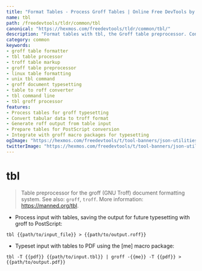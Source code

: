 ```yaml
---
title: "Format Tables - Process Groff Tables | Online Free DevTools by Hexmos"
name: tbl
path: /freedevtools/tldr/common/tbl
canonical: "https://hexmos.com/freedevtools/tldr/common/tbl/"
description: "Format tables with tbl, the Groff table preprocessor. Convert tabular data into troff markup for document typesetting. Free online tool, no registration required."
category: common
keywords:
- groff table formatter
- tbl table processor
- troff table markup
- groff table preprocessor
- linux table formatting
- unix tbl command
- groff document typesetting
- table to roff converter
- tbl command line
- tbl groff processor
features:
- Process tables for groff typesetting
- Convert tabular data to troff format
- Generate roff output from table input
- Prepare tables for PostScript conversion
- Integrate with groff macro packages for typesetting
ogImage: "https://hexmos.com/freedevtools/t/tool-banners/json-utilities-banner.png"
twitterImage: "https://hexmos.com/freedevtools/t/tool-banners/json-utilities-banner.png"
---
```


# tbl

> Table preprocessor for the groff (GNU Troff) document formatting system.
> See also: `groff`, `troff`.
> More information: <https://manned.org/tbl>.

- Process input with tables, saving the output for future typesetting with groff to PostScript:

`tbl {{path/to/input_file}} > {{path/to/output.roff}}`

- Typeset input with tables to PDF using the [me] macro package:

`tbl -T {{pdf}} {{path/to/input.tbl}} | groff -{{me}} -T {{pdf}} > {{path/to/output.pdf}}`
